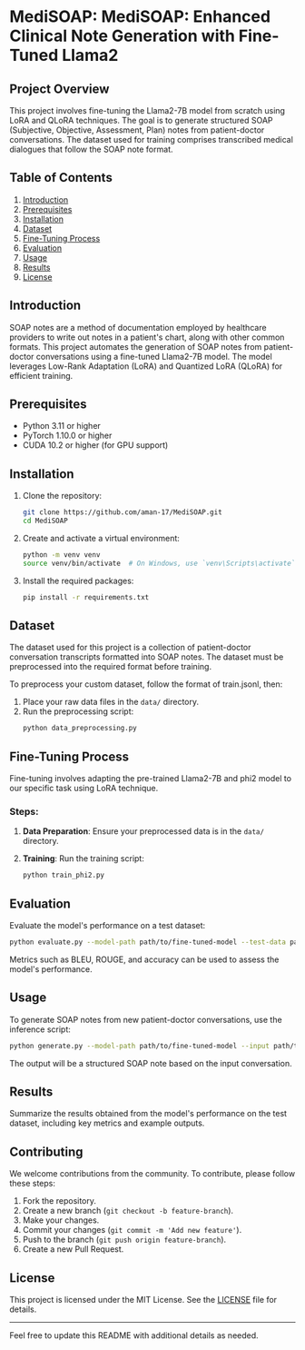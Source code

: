 # MediSOAP: MediSOAP: Enhanced Clinical Note Generation with Fine-Tuned Llama2

## Project Overview

This project involves fine-tuning the Llama2-7B model from scratch using LoRA and QLoRA techniques. The goal is to generate structured SOAP (Subjective, Objective, Assessment, Plan) notes from patient-doctor conversations. The dataset used for training comprises transcribed medical dialogues that follow the SOAP note format.

## Table of Contents
1. [Introduction](#introduction)
2. [Prerequisites](#prerequisites)
3. [Installation](#installation)
4. [Dataset](#dataset)
5. [Fine-Tuning Process](#fine-tuning-process)
6. [Evaluation](#evaluation)
7. [Usage](#usage)
8. [Results](#results)
9. [License](#license)

## Introduction
SOAP notes are a method of documentation employed by healthcare providers to write out notes in a patient's chart, along with other common formats. This project automates the generation of SOAP notes from patient-doctor conversations using a fine-tuned Llama2-7B model. The model leverages Low-Rank Adaptation (LoRA) and Quantized LoRA (QLoRA) for efficient training.

## Prerequisites
- Python 3.11 or higher
- PyTorch 1.10.0 or higher
- CUDA 10.2 or higher (for GPU support)

## Installation

1. Clone the repository:
   ```bash
   git clone https://github.com/aman-17/MediSOAP.git
   cd MediSOAP
   ```

2. Create and activate a virtual environment:
   ```bash
   python -m venv venv
   source venv/bin/activate  # On Windows, use `venv\Scripts\activate`
   ```

3. Install the required packages:
   ```bash
   pip install -r requirements.txt
   ```

## Dataset

The dataset used for this project is a collection of patient-doctor conversation transcripts formatted into SOAP notes. The dataset must be preprocessed into the required format before training.

To preprocess your custom dataset, follow the format of train.jsonl, then:
1. Place your raw data files in the `data/` directory.
2. Run the preprocessing script:
   ```bash
   python data_preprocessing.py
   ```

## Fine-Tuning Process

Fine-tuning involves adapting the pre-trained Llama2-7B and phi2 model to our specific task using LoRA technique.

### Steps:

1. **Data Preparation**:
   Ensure your preprocessed data is in the `data/` directory.

2. **Training**:
   Run the training script:
   ```bash
   python train_phi2.py
   ```

## Evaluation

Evaluate the model's performance on a test dataset:
```bash
python evaluate.py --model-path path/to/fine-tuned-model --test-data path/to/test-data
```

Metrics such as BLEU, ROUGE, and accuracy can be used to assess the model's performance.

## Usage

To generate SOAP notes from new patient-doctor conversations, use the inference script:
```bash
python generate.py --model-path path/to/fine-tuned-model --input path/to/conversation.txt
```

The output will be a structured SOAP note based on the input conversation.

## Results

Summarize the results obtained from the model's performance on the test dataset, including key metrics and example outputs.

## Contributing

We welcome contributions from the community. To contribute, please follow these steps:
1. Fork the repository.
2. Create a new branch (`git checkout -b feature-branch`).
3. Make your changes.
4. Commit your changes (`git commit -m 'Add new feature'`).
5. Push to the branch (`git push origin feature-branch`).
6. Create a new Pull Request.

## License

This project is licensed under the MIT License. See the [LICENSE](LICENSE) file for details.

---

Feel free to update this README with additional details as needed.